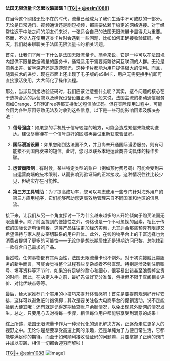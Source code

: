 **法国无限流量卡怎麽收驗證碼？[[TG💪+ @esim1088](https://t.me/s/esim1088)]**

在当今这个网络无处不在的时代，流量已经成为了我们生活中不可或缺的一部分。无论是日常通讯、视频通话还是刷短视频，都需要依赖于稳定的网络连接。对于经常往返于中法之间的朋友们来说，一张适合自己的法国无限流量卡显得尤为重要。然而，不少人在使用这类卡片时会遇到一些问题，比如如何正确接收验证码。今天，我们就来聊聊关于法国无限流量卡的相关话题。

首先，让我们了解一下什么是法国无限流量卡。简单来说，它是一种可以在法国境内提供不限量数据流量的服务卡，通常适用于需要频繁访问互联网的人群。无论是商务出差、留学深造还是旅游观光，这种卡片都能为用户提供极大的便利。而且，随着技术的进步，现在市面上还出现了电子版的eSIM卡，用户无需更换手机即可直接激活使用，大大简化了操作流程。

那么，当涉及到接收验证码时，我们应该注意些什么呢？其实，这个问题的核心在于选择合适的运营商以及确保设备设置正确。一般来说，法国主流的移动通信服务商如Orange、SFR和Free等都支持发送短信验证码。但在实际使用过程中，可能会因为各种原因导致无法及时收到这些信息。以下是一些可能影响因素及解决办法：

1. **信号强度**：如果您的手机处于信号较差的地方，可能会造成短信未能成功送达。建议尽量待在一个信号良好的区域再尝试重新获取验证码。
   
2. **国际漫游设置**：如果您刚到达法国不久，并且尚未开通国际漫游服务，则有可能接不到国内发来的短信。此时，您可以联系本地运营商咨询具体的操作步骤。
   
3. **运营商限制**：有时候，某些特定类型的账户（例如预付费号码）可能会受到来自运营商端的技术限制，从而影响到验证码的正常接收。这种情况往往比较少见，但确实存在可能性。

4. **第三方工具辅助**：为了提高成功率，您可以考虑使用一些专门针对海外用户的第三方应用程序，它们能够帮助您更高效地管理来自不同国家和地区的信息流。

接下来，让我们从另一个角度探讨一下为什么越来越多的人开始倾向于购买法国无限流量卡。除了前面提到的便捷性之外，价格也是一个不可忽视的因素。相比于传统的国际长途电话套餐，这类产品往往更加经济实惠，尤其适合那些预算有限却又希望保持与家人朋友密切联系的用户群体。此外，在线购物平台上的丰富选择也为消费者提供了更多的可能性——无论你是想长期居住还是短期访问巴黎，总能找到一款符合自己需求的产品。

当然啦，任何事物都有其两面性，法国无限流量卡也不例外。对于初次接触此类服务的新手而言，可能会觉得整个过程有些复杂或者不够直观。特别是涉及到注册账号、填写资料等环节时，如果没有足够的耐心和细心，很容易出错甚至浪费掉宝贵的时间。因此，在决定入手之前，最好先做好充分准备，包括但不限于查阅相关评价、对比优缺点等等。

最后，给大家推荐几个实用的小技巧来提升体验感吧！首先是要提前规划好行程安排，这样可以避免临时抱佛脚；其次是要关注各大电商平台的促销活动，说不定能捡到大便宜哦；还有就是记得定期检查账户余额情况，以免出现意外断网的情况发生。总之，只要用心去对待每一步骤，相信每位用户都能够享受到满意的成果！

综上所述，法国无限流量卡作为一种现代化的通讯解决方案，正逐渐走进更多人的视野之中。无论你是想要享受高速上网的乐趣，还是单纯为了方便日常生活，它都能够满足你的期待。而至于如何顺利接收验证码的问题嘛，只要掌握了正确的窍门并加以实践，相信一切都会迎刃而解啦！

[[TG💪+ @esim1088](https://t.me/s/esim1088) ![Image](https://i.postimg.cc/4NQfJmqS/Snipaste-2025-05-13-00-14-12.png)]